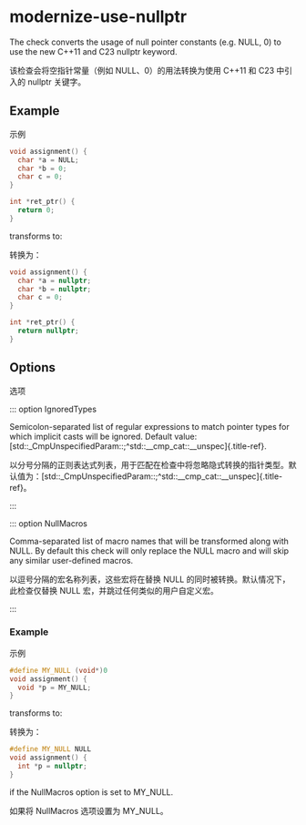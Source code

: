 # modernize-use-nullptr

The check converts the usage of null pointer constants (e.g. NULL, 0) to use the new C++11 and C23 nullptr keyword.

该检查会将空指针常量（例如 NULL、0）的用法转换为使用 C++11 和 C23 中引入的 nullptr 关键字。

## Example

示例

```c++
void assignment() {
  char *a = NULL;
  char *b = 0;
  char c = 0;
}

int *ret_ptr() {
  return 0;
}
```

transforms to:

转换为：

```c++
void assignment() {
  char *a = nullptr;
  char *b = nullptr;
  char c = 0;
}

int *ret_ptr() {
  return nullptr;
}
```

## Options

选项

::: option
IgnoredTypes

Semicolon-separated list of regular expressions to match pointer types for which implicit casts will be ignored. Default value: [std::_CmpUnspecifiedParam::;^std::__cmp_cat::__unspec]{.title-ref}.

以分号分隔的正则表达式列表，用于匹配在检查中将忽略隐式转换的指针类型。默认值为：[std::_CmpUnspecifiedParam::;^std::__cmp_cat::__unspec]{.title-ref}。

:::

::: option
NullMacros

Comma-separated list of macro names that will be transformed along with NULL. By default this check will only replace the NULL macro and will skip any similar user-defined macros.

以逗号分隔的宏名称列表，这些宏将在替换 NULL 的同时被转换。默认情况下，此检查仅替换 NULL 宏，并跳过任何类似的用户自定义宏。

:::

### Example

示例

```c++
#define MY_NULL (void*)0
void assignment() {
  void *p = MY_NULL;
}
```

transforms to:

转换为：

```c++
#define MY_NULL NULL
void assignment() {
  int *p = nullptr;
}
```

if the NullMacros option is set to MY_NULL.

如果将 NullMacros 选项设置为 MY_NULL。
